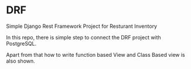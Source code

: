 # DRF
Simple Django Rest Framework Project for Resturant Inventory

In this repo, there is simple step to connect the DRF project with PostgreSQL.

Apart from that how to write function based View and Class Based view is also shown.
